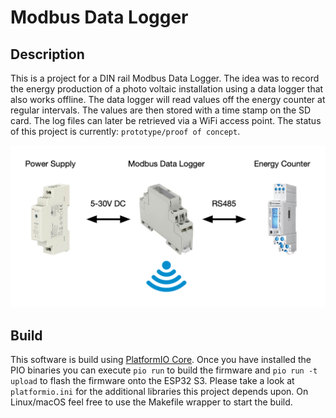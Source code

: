 # Modbus Data Logger

## Description

This is a project for a DIN rail Modbus Data Logger. The idea was to record the energy production of a photo voltaic installation using a data logger that also works offline. The data logger will read values off the energy counter at regular intervals. The values are then stored with a time stamp on the SD card. The log files can later be retrieved via a WiFi access point. The status of this project is currently: `prototype/proof of concept`.

![overview](docs/images/overview.png)

## Build

This software is build using [PlatformIO Core](https://docs.platformio.org/en/latest/core/index.html). Once you have installed the PIO binaries you can execute `pio run` to build the firmware and `pio run -t upload` to flash the firmware onto the ESP32 S3. Please take a look at `platformio.ini` for the additional libraries this project depends upon. On Linux/macOS feel free to use the Makefile wrapper to start the build. 
